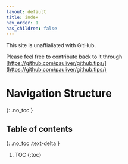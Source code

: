 ```yaml
---
layout: default
title: index
nav_order: 1
has_children: false
---
```


This site is unaffialiated with GitHub.

Please feel free to contribute back to it through [https://github.com/pauliver/github.tips/](https://github.com/pauliver/github.tips/)

# Navigation Structure
{: .no_toc }

## Table of contents
{: .no_toc .text-delta }

1. TOC
{:toc}
